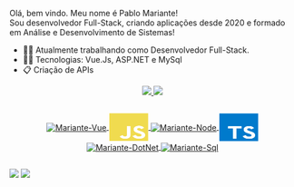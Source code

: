 Olá, bem vindo. Meu nome é Pablo Mariante! 
<br>
Sou desenvolvedor Full-Stack, criando aplicações desde 2020 e formado em Análise e Desenvolvimento de Sistemas!

- 👨‍💻 Atualmente trabalhando como Desenvolvedor Full-Stack.
- 🕵️‍♂️ Tecnologias: Vue.Js, ASP.NET e MySql
- 📋 Criação de APIs

<div align="center">
  <a href="https://github.com/mariante">
    <img height="180em" src="https://github-readme-stats.vercel.app/api?username=mariante&show_icons=true&theme=merko&include_all_commits=true&count_private=true"/>
    <img height="180em" src="https://github-readme-stats.vercel.app/api/top-langs/?username=mariante&layout=compact&langs_count=7&theme=merko"/>
  </a>
</div>

  ##
  
<div align="center">
  <a href="https://github.com/mariante">
    <img align="center" alt="Mariante-Vue" height="50" width="70" src="https://cdn.jsdelivr.net/gh/devicons/devicon/icons/vuejs/vuejs-original.svg">
    <img align="center" alt="Mariante-Js" height="50" width="70" src="https://raw.githubusercontent.com/devicons/devicon/master/icons/javascript/javascript-plain.svg">
    <img align="center" alt="Mariante-Node" height="50" width="70" src="https://cdn.jsdelivr.net/gh/devicons/devicon/icons/nodejs/nodejs-original.svg">
    <img align="center" alt="Mariante-Ts" height="50" width="70" src="https://raw.githubusercontent.com/devicons/devicon/master/icons/typescript/typescript-plain.svg">
    <img align="center" alt="Mariante-DotNet" height="50" width="70" src="https://cdn.jsdelivr.net/gh/devicons/devicon/icons/dotnetcore/dotnetcore-original.svg">
    <img align="center" alt="Mariante-Sql" height="50" width="70" src="https://cdn.jsdelivr.net/gh/devicons/devicon/icons/mysql/mysql-original.svg">
    <!--
    <img align="center" alt="Mariante-HTML" height="50" width="70" src="https://raw.githubusercontent.com/devicons/devicon/master/icons/html5/html5-original.svg">
    <img align="center" alt="Mariante-CSS" height="50" width="70" src="https://raw.githubusercontent.com/devicons/devicon/master/icons/css3/css3-original.svg">
    <img align="center" alt="Mariante-Csharp" height="50" width="70" src="https://raw.githubusercontent.com/devicons/devicon/master/icons/csharp/csharp-original.svg">
    <img align="center" alt="Mariante-Php" height="50" width="70" src="https://cdn.jsdelivr.net/gh/devicons/devicon/icons/php/php-plain.svg">
    -->
  </a>
</div>
  
  ##
 
<div>
  <a href="mailto:pablomariante.dm@live.com"><img src="https://img.shields.io/badge/-Gmail-%23333?style=for-the-badge&logo=gmail&logoColor=white" target="_blank"></a>
  <a href="https://www.linkedin.com/in/pablomariante/" target="_blank"><img src="https://img.shields.io/badge/-LinkedIn-%230077B5?style=for-the-badge&logo=linkedin&logoColor=white" target="_blank"></a>
</div>
